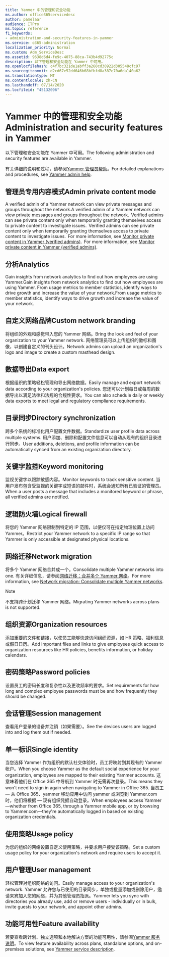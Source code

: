 ```yaml
---
title: Yammer 中的管理和安全功能
ms.author: office365servicedesc
author: pamelaar
audience: ITPro
ms.topic: reference
f1_keywords:
- administration-and-security-features-in-yammer
ms.service: o365-administration
localization_priority: Normal
ms.custom: Adm_ServiceDesc
ms.assetid: 9638d6d4-fe9c-4075-88ca-743b4d92775c
description: 以下管理和安全功能在 Yammer 中可用。
ms.openlocfilehash: c4f7bc321de1abff3a260cd30922d305548cfc97
ms.sourcegitcommit: d2cd67e52dd646b68bfbfd8a387e70a6da140a62
ms.translationtype: MT
ms.contentlocale: zh-CN
ms.lasthandoff: 07/14/2020
ms.locfileid: "45132096"
---
```

# <a name="administration-and-security-features-in-yammer"></a><span data-ttu-id="f92c4-103">Yammer 中的管理和安全功能</span><span class="sxs-lookup"><span data-stu-id="f92c4-103">Administration and security features in Yammer</span></span>

<span data-ttu-id="f92c4-104">以下管理和安全功能在 Yammer 中可用。</span><span class="sxs-lookup"><span data-stu-id="f92c4-104">The following administration and security features are available in Yammer.</span></span>
  
<span data-ttu-id="f92c4-105">有关详细的说明和过程，请参阅[Yammer 管理员帮助](https://go.microsoft.com/fwlink/?LinkId=869688)。</span><span class="sxs-lookup"><span data-stu-id="f92c4-105">For detailed explanations and procedures, see [Yammer admin help](https://go.microsoft.com/fwlink/?LinkId=869688).</span></span>

## <a name="admin-private-content-mode"></a><span data-ttu-id="f92c4-106">管理员专用内容模式</span><span class="sxs-lookup"><span data-stu-id="f92c4-106">Admin private content mode</span></span>

<span data-ttu-id="f92c4-107">A verified admin of a Yammer network can view private messages and groups throughout the network.</span><span class="sxs-lookup"><span data-stu-id="f92c4-107">A verified admin of a Yammer network can view private messages and groups throughout the network.</span></span><span data-ttu-id="f92c4-108">  Verified admins can see private content only when temporarily granting themselves access to private content to investigate issues.</span><span class="sxs-lookup"><span data-stu-id="f92c4-108">  Verified admins can see private content only when temporarily granting themselves access to private content to investigate issues.</span></span><span data-ttu-id="f92c4-109">  For more information, see [Monitor private content in Yammer (verified admins)](https://go.microsoft.com/fwlink/?LinkId=627479).</span><span class="sxs-lookup"><span data-stu-id="f92c4-109">  For more information, see [Monitor private content in Yammer (verified admins)](https://go.microsoft.com/fwlink/?LinkId=627479).</span></span>

## <a name="analytics"></a><span data-ttu-id="f92c4-110">分析</span><span class="sxs-lookup"><span data-stu-id="f92c4-110">Analytics</span></span>

<span data-ttu-id="f92c4-111">Gain insights from network analytics to find out how employees are using Yammer.</span><span class="sxs-lookup"><span data-stu-id="f92c4-111">Gain insights from network analytics to find out how employees are using Yammer.</span></span> <span data-ttu-id="f92c4-112">From usage metrics to member statistics, identify ways to drive growth and increase the value of your network.</span><span class="sxs-lookup"><span data-stu-id="f92c4-112">From usage metrics to member statistics, identify ways to drive growth and increase the value of your network.</span></span>

## <a name="custom-network-branding"></a><span data-ttu-id="f92c4-113">自定义网络品牌</span><span class="sxs-lookup"><span data-stu-id="f92c4-113">Custom network branding</span></span>

<span data-ttu-id="f92c4-114">将组织的外观和感觉带入您的 Yammer 网络。</span><span class="sxs-lookup"><span data-stu-id="f92c4-114">Bring the look and feel of your organization to your Yammer network.</span></span> <span data-ttu-id="f92c4-115">网络管理员可以上传组织的徽标和图像，以创建自定义的刊头设计。</span><span class="sxs-lookup"><span data-stu-id="f92c4-115">Network admins can upload an organization's logo and image to create a custom masthead design.</span></span>

## <a name="data-export"></a><span data-ttu-id="f92c4-116">数据导出</span><span class="sxs-lookup"><span data-stu-id="f92c4-116">Data export</span></span>

<span data-ttu-id="f92c4-117">根据组织的策略轻松管理和导出网络数据。</span><span class="sxs-lookup"><span data-stu-id="f92c4-117">Easily manage and export network data according to your organization's policies.</span></span> <span data-ttu-id="f92c4-118">您还可以计划每日或每周的数据导出以满足法律和法规的合规性要求。</span><span class="sxs-lookup"><span data-stu-id="f92c4-118">You can also schedule daily or weekly data exports to meet legal and regulatory compliance requirements.</span></span>
  
## <a name="directory-synchronization"></a><span data-ttu-id="f92c4-119">目录同步</span><span class="sxs-lookup"><span data-stu-id="f92c4-119">Directory synchronization</span></span>

<span data-ttu-id="f92c4-120">跨多个系统的标准化用户配置文件数据。</span><span class="sxs-lookup"><span data-stu-id="f92c4-120">Standardize user profile data across multiple systems.</span></span> <span data-ttu-id="f92c4-121">用户添加、删除和配置文件信息可以自动从现有的组织目录进行同步。</span><span class="sxs-lookup"><span data-stu-id="f92c4-121">User additions, deletions, and profile information can be automatically synced from an existing organization directory.</span></span>

## <a name="keyword-monitoring"></a><span data-ttu-id="f92c4-122">关键字监控</span><span class="sxs-lookup"><span data-stu-id="f92c4-122">Keyword monitoring</span></span>

<span data-ttu-id="f92c4-123">监视关键字以跟踪敏感内容。</span><span class="sxs-lookup"><span data-stu-id="f92c4-123">Monitor keywords to track sensitive content.</span></span> <span data-ttu-id="f92c4-124">当用户发布包含受监视的关键字或短语的邮件时，系统会通知所有已验证的管理员。</span><span class="sxs-lookup"><span data-stu-id="f92c4-124">When a user posts a message that includes a monitored keyword or phrase, all verified admins are notified.</span></span>

## <a name="logical-firewall"></a><span data-ttu-id="f92c4-125">逻辑防火墙</span><span class="sxs-lookup"><span data-stu-id="f92c4-125">Logical firewall</span></span>

<span data-ttu-id="f92c4-126">将您的 Yammer 网络限制到特定的 IP 范围，以便仅可在指定物理位置上访问 Yammer。</span><span class="sxs-lookup"><span data-stu-id="f92c4-126">Restrict your Yammer network to a specific IP range so that Yammer is only accessible at designated physical locations.</span></span>

## <a name="network-migration"></a><span data-ttu-id="f92c4-127">网络迁移</span><span class="sxs-lookup"><span data-stu-id="f92c4-127">Network migration</span></span>

<span data-ttu-id="f92c4-128">将多个 Yammer 网络合并成一个。</span><span class="sxs-lookup"><span data-stu-id="f92c4-128">Consolidate multiple Yammer networks into one.</span></span> <span data-ttu-id="f92c4-129">有关详细信息，请参阅[网络迁移：合并多个 Yammer 网络](https://go.microsoft.com/fwlink/?LinkID=617488)。</span><span class="sxs-lookup"><span data-stu-id="f92c4-129">For more information, see [Network migration: Consolidate multiple Yammer networks](https://go.microsoft.com/fwlink/?LinkID=617488).</span></span>
  
> [!NOTE]
> <span data-ttu-id="f92c4-130">不支持跨计划迁移 Yammer 网络。</span><span class="sxs-lookup"><span data-stu-id="f92c4-130">Migrating Yammer networks across plans is not supported.</span></span> 

## <a name="organization-resources"></a><span data-ttu-id="f92c4-131">组织资源</span><span class="sxs-lookup"><span data-stu-id="f92c4-131">Organization resources</span></span>

<span data-ttu-id="f92c4-132">添加重要的文件和链接，以使员工能够快速访问组织资源，如 HR 策略、福利信息或假日日历。</span><span class="sxs-lookup"><span data-stu-id="f92c4-132">Add important files and links to give employees quick access to organization resources like HR policies, benefits information, or holiday calendars.</span></span>
  
## <a name="password-policies"></a><span data-ttu-id="f92c4-133">密码策略</span><span class="sxs-lookup"><span data-stu-id="f92c4-133">Password policies</span></span>

<span data-ttu-id="f92c4-134">设置员工的密码长度和复杂性以及更改频率的要求。</span><span class="sxs-lookup"><span data-stu-id="f92c4-134">Set requirements for how long and complex employee passwords must be and how frequently they should be changed.</span></span>
  
## <a name="session-management"></a><span data-ttu-id="f92c4-135">会话管理</span><span class="sxs-lookup"><span data-stu-id="f92c4-135">Session management</span></span>

<span data-ttu-id="f92c4-136">查看用户登录的设备并注销（如果需要）。</span><span class="sxs-lookup"><span data-stu-id="f92c4-136">See the devices users are logged into and log them out if needed.</span></span>

## <a name="single-identity"></a><span data-ttu-id="f92c4-137">单一标识</span><span class="sxs-lookup"><span data-stu-id="f92c4-137">Single identity</span></span>

<span data-ttu-id="f92c4-138">当您选择 Yammer 作为组织的默认社交体验时，员工将映射到其现有的 Yammer 帐户。</span><span class="sxs-lookup"><span data-stu-id="f92c4-138">When you choose Yammer as the default social experience for your organization, employees are mapped to their existing Yammer accounts.</span></span> <span data-ttu-id="f92c4-139">这意味着他们在 Office 365 中导航到 Yammer 时无需再次登录。</span><span class="sxs-lookup"><span data-stu-id="f92c4-139">This means they won't need to sign in again when navigating to Yammer in Office 365.</span></span> <span data-ttu-id="f92c4-140">当员工 &mdash; 从 Office 365、yammer 移动应用中访问 yammer 或浏览到 Yammer.com 时，他们将根据 &mdash; 现有组织凭据自动登录。</span><span class="sxs-lookup"><span data-stu-id="f92c4-140">When employees access Yammer&mdash;whether from Office 365, through a Yammer mobile app, or by browsing to Yammer.com&mdash;they're automatically logged in based on existing organization credentials.</span></span>

## <a name="usage-policy"></a><span data-ttu-id="f92c4-141">使用策略</span><span class="sxs-lookup"><span data-stu-id="f92c4-141">Usage policy</span></span>

<span data-ttu-id="f92c4-142">为您的组织的网络设置自定义使用策略，并要求用户接受该策略。</span><span class="sxs-lookup"><span data-stu-id="f92c4-142">Set a custom usage policy for your organization's network and require users to accept it.</span></span>

## <a name="user-management"></a><span data-ttu-id="f92c4-143">用户管理</span><span class="sxs-lookup"><span data-stu-id="f92c4-143">User management</span></span>

<span data-ttu-id="f92c4-144">轻松管理对组织网络的访问。</span><span class="sxs-lookup"><span data-stu-id="f92c4-144">Easily manage access to your organization's network.</span></span> <span data-ttu-id="f92c4-145">Yammer 允许您与已使用的目录同步，单独或批量添加或删除用户，邀请来宾加入您的网络，并为其他管理员指派。</span><span class="sxs-lookup"><span data-stu-id="f92c4-145">Yammer lets you sync with directories you already use, add or remove users - individually or in bulk, invite guests to your network, and appoint other admins.</span></span>

## <a name="feature-availability"></a><span data-ttu-id="f92c4-146">功能可用性</span><span class="sxs-lookup"><span data-stu-id="f92c4-146">Feature availability</span></span>

<span data-ttu-id="f92c4-147">若要查看跨计划、独立选项和本地解决方案的功能可用性，请参阅[Yammer 服务说明](yammer-service-description.md)。</span><span class="sxs-lookup"><span data-stu-id="f92c4-147">To view feature availability across plans, standalone options, and on-premises solutions, see [Yammer service description](yammer-service-description.md).</span></span>
  

